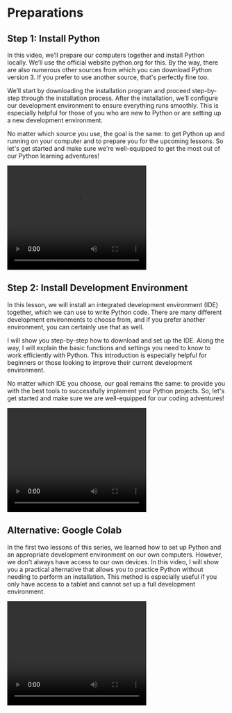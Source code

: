 # Preparations

## Step 1: Install Python

In this video, we’ll prepare our computers together and install Python locally. We’ll use the official website python.org for this. By the way, there are also numerous other sources from which you can download Python version 3. If you prefer to use another source, that's perfectly fine too.

We’ll start by downloading the installation program and proceed step-by-step through the installation process. After the installation, we’ll configure our development environment to ensure everything runs smoothly. This is especially helpful for those of you who are new to Python or are setting up a new development environment.

No matter which source you use, the goal is the same: to get Python up and running on your computer and to prepare you for the upcoming lessons. So let's get started and make sure we're well-equipped to get the most out of our Python learning adventures!

<video src="https://www.youtube.com/watch?v=wemv8hISgyg" width="320" height="240" controls></video>

## Step 2: Install Development Environment

In this lesson, we will install an integrated development environment (IDE) together, which we can use to write Python code. There are many different development environments to choose from, and if you prefer another environment, you can certainly use that as well.

I will show you step-by-step how to download and set up the IDE. Along the way, I will explain the basic functions and settings you need to know to work efficiently with Python. This introduction is especially helpful for beginners or those looking to improve their current development environment.

No matter which IDE you choose, our goal remains the same: to provide you with the best tools to successfully implement your Python projects. So, let's get started and make sure we are well-equipped for our coding adventures!

<video src="https://www.youtube.com/watch?v=5TGF7jJEwgQ" width="320" height="240" controls></video>

## Alternative: Google Colab

In the first two lessons of this series, we learned how to set up Python and an appropriate development environment on our own computers. However, we don't always have access to our own devices. In this video, I will show you a practical alternative that allows you to practice Python without needing to perform an installation. This method is especially useful if you only have access to a tablet and cannot set up a full development environment.

<video src="https://www.youtube.com/watch?v=05NIuajNkWc" width="320" height="240" controls></video>

